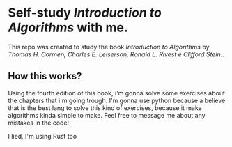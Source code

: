# Self-study *Introduction to Algorithms* with me.

This repo was created to study the book *Introduction to Algorithms* by *Thomas H. Cormen, Charles E. Leiserson, Ronald L. Rivest e Clifford Stein.*.

## How this works?

Using the fourth edition of this book, i'm gonna solve some exercises about the chapters that i'm going trough. I'm gonna use python because a believe that is the best lang to solve this kind of exercises, because it make algorithms kinda simple to make. Feel free to message me about any mistakes in the code!

I lied, I'm using Rust too
